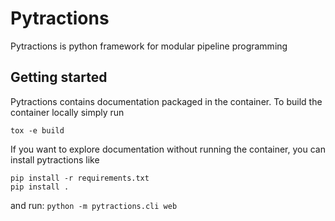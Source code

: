 Pytractions
===========

Pytractions is python framework for modular pipeline programming

Getting started
---------------

Pytractions contains documentation packaged in the container. To build the container locally simply run
```
tox -e build
```
If you want to explore documentation without running the container, you can install pytractions like
```
pip install -r requirements.txt
pip install .
````
and run:
`python -m pytractions.cli web`
